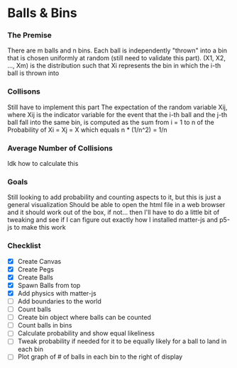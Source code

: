 # Balls & Bins 

### The Premise
There are m balls and n bins. Each ball is independently "thrown" into a bin that is chosen uniformly at
random (still need to validate this part). 
(X1, X2, ..., Xm) is the distribution such that Xi represents the bin in which the i-th ball is thrown into

### Collisons
Still have to implement this part
The expectation of the random variable Xij, where Xij is the indicator variable for the event that the i-th
ball and the j-th ball fall into the same bin, is computed as 
the sum from i = 1 to n of the Probability of Xi = Xj = X which equals n * (1/n^2) = 1/n

### Average Number of Collisions
Idk how to calculate this

### Goals
Still looking to add probability and counting aspects to it, but this is just a general visualization
Should be able to open the html file in a web browser and it should work out of the box, if not... then I'll
have to do a little bit of tweaking and see if I can figure out exactly how I installed matter-js and p5-js to make
this work

### Checklist
- [x] Create Canvas
- [x] Create Pegs
- [x] Create Balls
- [x] Spawn Balls from top
- [x] Add physics with matter-js
- [ ] Add boundaries to the world
- [ ] Count balls
- [ ] Create bin object where balls can be counted
- [ ] Count balls in bins
- [ ] Calculate probability and show equal likeliness
- [ ] Tweak probability if needed for it to be equally likely for a ball to land in each bin
- [ ] Plot graph of # of balls in each bin to the right of display
